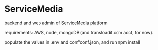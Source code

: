 # ServiceMedia
backend and web admin of ServiceMedia platform

requirements:  AWS, node, mongoDB (and transloadit.com acct, for now).

populate the values in .env and conf/conf.json, and run npm install
